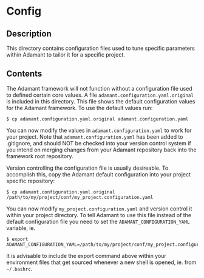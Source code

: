 # Config

## Description

This directory contains configuration files used to tune specific parameters within Adamant to tailor it
for a specific project.

## Contents

The Adamant framework will not function without a configuration file used to defined certain core values.
A file `adamant.configuration.yaml.original` is included in this directory. This file shows the default
configuration values for the Adamant framework. To use the default values run:

```
$ cp adamant.configuration.yaml.original adamant.configuration.yaml
```

You can now modify the values in `adamant.configuration.yaml` to work for your project. Note that 
`adamant.configuration.yaml` has been added to .gitignore, and should NOT be checked into your
version control system if you intend on merging changes from your Adamant repository back into
the framework root repository.

Version controlling the configuration file is usually desireable. To accomplish this, copy the
Adamant default configuration into your project specific repository:

```
$ cp adamant.configuration.yaml.original /path/to/my/project/conf/my_project.configuration.yaml
```

You can now modify `my_project.configuration.yaml` and version control it within your project
directory. To tell Adamant to use this file instead of the default configuration file you need
to set the `ADAMANT_CONFIGURATION_YAML` variable, ie.

```
$ export ADAMANT_CONFIGURATION_YAML=/path/to/my/project/conf/my_project.configuration.yaml
```

It is advisable to include the export command above within your environment files that get
sourced whenever a new shell is opened, ie. from `~/.bashrc`.
